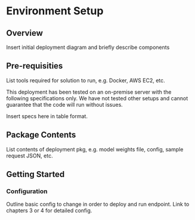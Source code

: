 # Environment Setup

## Overview

Insert initial deployment diagram and briefly describe components

## Pre-requisities

List tools required for solution to run, e.g. Docker, AWS EC2, etc.

This deployment has been tested on an on-premise server with the following specifications only. We have not tested other setups and cannot guarantee that the code will run without issues.

Insert specs here in table format.

## Package Contents

List contents of deployment pkg, e.g. model weights file, config, sample request JSON, etc.

## Getting Started 

### Configuration

Outline basic config to change in order to deploy and run endpoint. Link to chapters 3 or 4 for detailed config.

